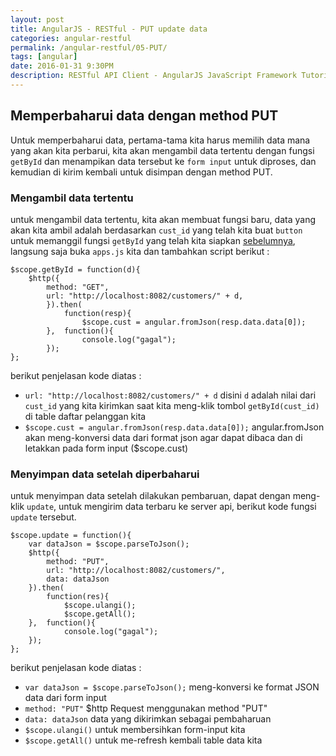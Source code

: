 ```yaml
---
layout: post
title: AngularJS - RESTful - PUT update data
categories: angular-restful
permalink: /angular-restful/05-PUT/
tags: [angular]
date: 2016-01-31 9:30PM
description: RESTful API Client - AngularJS JavaScript Framework Tutorial Series
---
```


## Memperbaharui data dengan method PUT ##

Untuk memperbaharui data, pertama-tama kita harus memilih data mana yang akan kita perbarui, kita akan mengambil data tertentu dengan fungsi `getById` dan menampikan data tersebut ke `form input` untuk diproses, dan kemudian di kirim kembali untuk disimpan dengan method PUT.

### Mengambil data tertentu ###

untuk mengambil data tertentu, kita akan membuat fungsi baru, data yang akan kita ambil adalah berdasarkan `cust_id` yang telah kita buat `button` untuk memanggil fungsi `getById` yang telah kita siapkan [sebelumnya](/angular/angularjs-restful-api-client-2), langsung saja buka `apps.js` kita dan tambahkan script berikut :

```
$scope.getById = function(d){
	$http({
		method: "GET",
		url: "http://localhost:8082/customers/" + d,
		}).then(
			function(resp){
				$scope.cust = angular.fromJson(resp.data.data[0]);
		},	function(){
				console.log("gagal");
		});
};
```

berikut penjelasan kode diatas :

- `url: "http://localhost:8082/customers/" + d` disini `d` adalah nilai dari `cust_id` yang kita kirimkan saat kita meng-klik tombol `getById(cust_id)` di table daftar pelanggan kita
- `$scope.cust = angular.fromJson(resp.data.data[0]);` angular.fromJson akan meng-konversi data dari format json agar dapat dibaca dan di letakkan pada form input \($scope.cust\)

### Menyimpan data setelah diperbaharui ###

untuk menyimpan data setelah dilakukan pembaruan, dapat dengan meng-klik `update`, untuk mengirim data terbaru ke server api, berikut kode fungsi `update` tersebut.

```
$scope.update = function(){
	var dataJson = $scope.parseToJson();
	$http({
		method: "PUT",
		url: "http://localhost:8082/customers/",
		data: dataJson
	}).then(
		function(res){
			$scope.ulangi();
			$scope.getAll();
	},	function(){
			console.log("gagal");
	});
};
```

berikut penjelasan kode diatas :

- `var dataJson = $scope.parseToJson();` meng-konversi ke format JSON data dari form input
- `method: "PUT"` $http Request menggunakan method "PUT"
- `data: dataJson` data yang dikirimkan sebagai pembaharuan
- `$scope.ulangi()` untuk membersihkan form-input kita
- `$scope.getAll()` untuk me-refresh kembali table data kita